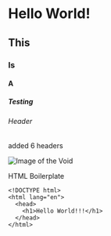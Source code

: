 # Hello World!
## This
### Is
#### A
##### Testing
###### Header
added 6 headers

![Image of the Void](https://about.canva.com/wp-content/uploads/sites/8/2019/03/black.png)

HTML Boilerplate
```
<!DOCTYPE html>
<html lang="en">
  <head>
    <h1>Hello World!!!</h1>
  </head>
</html>
```

